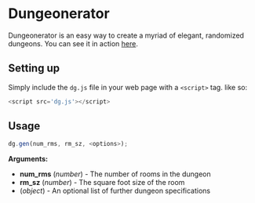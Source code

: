 # Dungeonerator
Dungeonerator is an easy way to create a myriad of elegant, randomized dungeons. You can see it in action [here](http://samchristopherlee.com/dungeonerator/).
## Setting up
Simply include the `dg.js` file in your web page with a `<script>` tag. like so:
```js
<script src='dg.js'></script>
```
## Usage
```js
dg.gen(num_rms, rm_sz, <options>);
```
__Arguments:__ 
* __num_rms__ (*number*) - The number of rooms in the dungeon
* __rm_sz__ (*number*) - The square foot size of the room
* __<options>__ (*object*) - An optional list of further dungeon specifications
